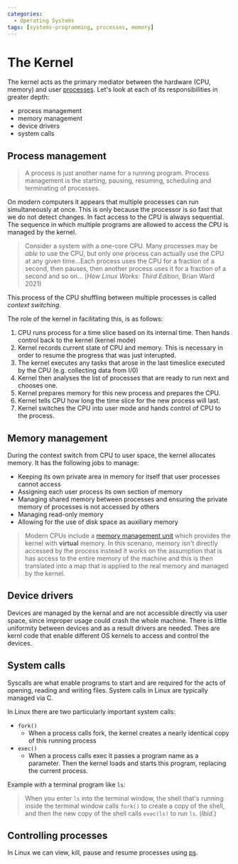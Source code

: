 ```yaml
---
categories:
  - Operating Systems
tags: [systems-programming, processes, memory]
---
```


# The Kernel

The kernel acts as the primary mediator between the hardware (CPU, memory) and user [processes](../Programming_Languages/Shell_Scripting/Processes.md). Let's look at each of its responsibilities in greater depth:

- process management
- memory management
- device drivers
- system calls

## Process management

> A process is just another name for a running program. Process management is the starting, pausing, resuming, scheduling and terminating of processes.

On modern computers it appears that multiple processes can run simultaneously at once. This is only because the processor is so fast that we do not detect changes. In fact access to the CPU is always sequential. The sequence in which multiple programs are allowed to access the CPU is managed by the kernel.

> Consider a system with a one-core CPU. Many processes may be _able_ to use the CPU, but only one process can actually use the CPU at any given time...Each process uses the CPU for a fraction of a second, then pauses, then another process uses it for a fraction of a second and so on... (_How Linux Works: Third Edition_, Brian Ward 2021)

This process of the CPU shuffling between multiple processes is called _context switching_.

The role of the kernel in facilitating this, is as follows:

1. CPU runs process for a time slice based on its internal time. Then hands control back to the kernel (kernel mode)
2. Kernel records current state of CPU and memory. This is necessary in order to resume the progress that was just interupted.
3. The kernel executes any tasks that arose in the last timeslice executed by the CPU (e.g. collecting data from I/0)
4. Kernel then analyses the list of processes that are ready to run next and chooses one.
5. Kernel prepares memory for this new process and prepares the CPU.
6. Kernel tells CPU how long the time slice for the new process will last.
7. Kernel switches the CPU into user mode and hands control of CPU to the process.

## Memory management

During the context switch from CPU to user space, the kernel allocates memory. It has the following jobs to manage:

- Keeping its own private area in memory for itself that user processes cannot access
- Assigning each user process its own section of memory
- Managing shared memory between processes and ensuring the private memory of processes is not accessed by others
- Managing read-only memory
- Allowing for the use of disk space as auxiliary memory

> Modern CPUs include a [memory management unit](/Operating_Systems/Virtual_memory_and_the_MMU.md#the-memory-management-unit-mmu) which provides the kernel with **virtual** memory. In this scenario, memory isn't directly accessed by the process instead it works on the assumption that is has access to the entire memory of the machine and this is then translated into a map that is applied to the real memory and managed by the kernel.

## Device drivers

Devices are managed by the kernal and are not accessible directly via user space, since improper usage could crash the whole machine. There is little uniformity between devices and as a result drivers are needed. Thes are kernl code that enable different OS kernels to access and control the devices.

## System calls

Syscalls are what enable programs to start and are required for the acts of opening, reading and writing files. System calls in Linux are typically managed via C.

In Linux there are two particularly important system calls:

- `fork()`
  - When a process calls fork, the kernel creates a nearly identical copy of this running process
- `exec()`
  - When a process calls exec it passes a program name as a parameter. Then the kernel loads and starts this program, replacing the current process.

Example with a terminal program like `ls`:

> When you enter `ls` into the terminal window, the shell that's running inside the terminal window calls `fork()` to create a copy of the shell, and then the new copy of the shell calls `exec(ls)` to run `ls`. (_Ibid._)

## Controlling processes

In Linux we can view, kill, pause and resume processes using [ps](../Programming_Languages/Shell_Scripting/Processes.md).
